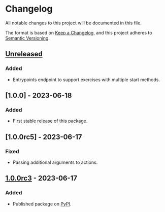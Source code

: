 # Changelog

All notable changes to this project will be documented in this file.

The format is based on [Keep a Changelog](https://keepachangelog.com/en/1.0.0/),
and this project adheres to [Semantic Versioning](https://semver.org/spec/v2.0.0.html).

## [Unreleased]

### Added

* Entrypoints endpoint to support exercises with multiple start methods.

## [1.0.0] - 2023-06-18

### Added

* First stable release of this package.

## [1.0.0rc5] - 2023-06-17

### Fixed

* Passing additional arguments to actions.

## [1.0.0rc3] - 2023-06-17

### Added

* Published package on [PyPI](https://pypi.org/project/pytmlib/).

[unreleased]: https://github.com/ofabel/pytm-bootstrap/compare/v1.0.0...HEAD

[1.0.0rc4]: https://github.com/ofabel/pytm-bootstrap/compare/v1.0.0rc4...v1.0.0

[1.0.0rc4]: https://github.com/ofabel/pytm-bootstrap/compare/v1.0.0rc3...v1.0.0rc4

[1.0.0rc3]: https://github.com/ofabel/pytm-bootstrap/releases/tag/v1.0.0rc3